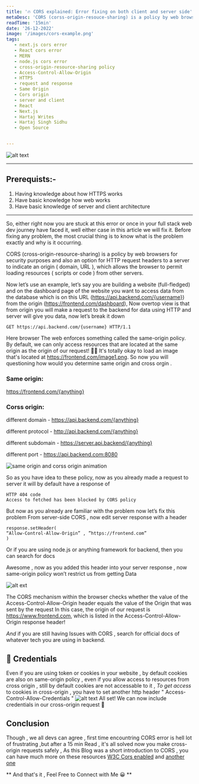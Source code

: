 ```yaml
---
title: '🔥 CORS explained: Error fixing on both client and server side'
metaDesc: 'CORS (corss-origin-resouce-sharing) is a policy by web browsers for security purposes and also a option for HTTP request headers to a server to indicate an origin ( domain, URL ), which allows browser to permit loading resources ( scripts  or code ) from other servers '
readTime: '15min'
date: '26-12-2022'
image: '/images/cors-example.png'
tags: 
   - next.js cors error
   - React cors error
   - MERN
   - node.js cors error
   - cross-origin-resource-sharing policy
   - Access-Control-Allow-Origin 
   - HTTPS
   - request and response
   - Same Origin
   - Cors origin
   - server and client
   - React
   - Next.js 
   - Hartaj Writes
   - Hartaj Singh Sidhu
   - Open Source


--- 
```


![alt text](https://res.cloudinary.com/practicaldev/image/fetch/s--tRB8TzRI--/c_imagga_scale,f_auto,fl_progressive,h_420,q_auto,w_1000/https://dev-to-uploads.s3.amazonaws.com/i/pokn6wy4nwkx7s5bkd9w.png)
___
## Prerequists:-
 1. Having knowledge about how HTTPS works 
 2. Have basic knowledge how web works
 3. Have basic knowledge of server and client architecture 
___
So, either right now you are stuck at this error or once in your full stack web dev journey have faced it, well either case in this article we will fix it.
Before fixing any problem, the most crucial thing is to know what is the problem exactly and why is it occurring.


CORS (cross-origin-resource-sharing) is a policy by web browsers for security purposes and also an option for HTTP request headers to a server to indicate an origin ( domain, URL ), which allows the browser to permit loading resources ( scripts or code ) from other servers.

Now let’s use an example, let’s say you are building a website (full-fledged) and on the dashboard page of the website you want to access data from the database which is on this URL (https://api.backend.com/{username}) from the origin (https://frontend.com/dashboard), Now overtop view is that from origin you will make a request to the backend for data using HTTP and server will give you data, now let’s break it down
 

```
GET https://api.backend.com/{username} HTTP/1.1
```
Here browser The web enforces something called the same-origin policy. By default, we can only access resources that are located at the same origin as the origin of our request! 💪🏼 It's totally okay to load an image that's located at https://frontend.com/image1.png. So now you will questioning how would you determine same origin and cross orgin .

### Same origin: 
 https://frontend.com/{anything} 

### Corss origin:
different domain -
 https://api.backend.com/{anything}   

different protocol -
 http://api.backend.com/{anything}

different subdomain -
 https://server.api.backend/{anything}

different port -
   https://api.backend.com:8080

![same origin and corss origin animation](https://res.cloudinary.com/practicaldev/image/fetch/s--ZLRnzzX7--/c_limit%2Cf_auto%2Cfl_progressive%2Cq_66%2Cw_880/https://dev-to-uploads.s3.amazonaws.com/i/0qe4yzasvrm7r0a76kui.gif)

So as you have idea to these policy, now as you already made a request to server it will by default have a response of 
 ```
 HTTP 404 code 
Access to fetched has been blocked by CORS policy
```

But now as you already are familiar with the problem now let’s fix this problem 
From server-side CORS , now edit server response with a header 

```
response.setHeader(
“Allow-Control-Allow-Origin” , ”https://frontend.com”
)
```

Or if you are using node.js or anything framework for backend, then you can search for docs


Awesome , now as you added this header into your server response , now same-origin policy won’t restrict us from getting Data

![alt ext](https://res.cloudinary.com/practicaldev/image/fetch/s--vM2oftF6--/c_limit%2Cf_auto%2Cfl_progressive%2Cq_66%2Cw_880/https://dev-to-uploads.s3.amazonaws.com/i/akf0epavr00o2vo857lc.gif)

The CORS mechanism within the browser checks whether the value of the Access-Control-Allow-Origin header equals the value of the Origin that was sent by the request 
In this case, the origin of our request is https://www.frontend.com, which is listed in the Access-Control-Allow-Origin response header!

*And* if you are still having Issues with CORS , search for official docs of whatever tech you are using in backend.

## 🍪 Credentials
 Even if you are using token or cookies in your website , by default cookies are also on same-origin policy , even if you allow access to resources from cross origin , still by default cookies are not accessable to it , *To get access* to cookies in cross-origin , you have to set another http header " Access-Control-Allow-Credentials  " 
 ![alt text](https://res.cloudinary.com/practicaldev/image/fetch/s--JOa04OkM--/c_limit%2Cf_auto%2Cfl_progressive%2Cq_66%2Cw_880/https://dev-to-uploads.s3.amazonaws.com/i/vg3yo6qfqw12oh0f68yg.gif)
 All set! We can now include credentials in our cross-origin request 🥳

## Conclusion
  Though , we all devs can agree , first time encountring CORS error is hell lot of frustrating ,but after a 15 min Read , it's all solved now  you make cross-origin requests safely , As this Blog was a short introduction to CORS , you can have much more on these resources [W3C Cors enabled](https://www.w3.org/wiki/CORS_Enabled) and [another one](https://livebook.manning.com/book/cors-in-action/part-1/)

** And that's it , Feel Free to Connect with Me 😀 **